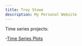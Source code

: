 ```yaml
---
title: Trey Stowe
description: My Personal Website
---
```


Time series projects:

-[Time Series Plots](/timeseries/index.md)

